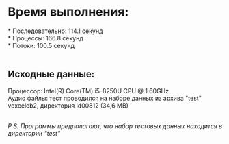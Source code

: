 <h1>Время выполнения:</h1>
  * Последовательно: 114.1 секунд<br/>
  * Процессы: 166.8 секунд<br/>
  * Потоки: 100.5 секунд<br/>
  <br/>
  
<h2>Исходные данные:</h2>
Процессор: Intel(R) Core(TM) i5-8250U CPU @ 1.60GHz <br/>
Аудио файлы: тест проводился на наборе данных из архива "test" voxceleb2, директория id00812 (34,6 MB)<br/>
<br/>

*P.S. Программы предполагают, что набор тестовых данных находится в директории "test"*
